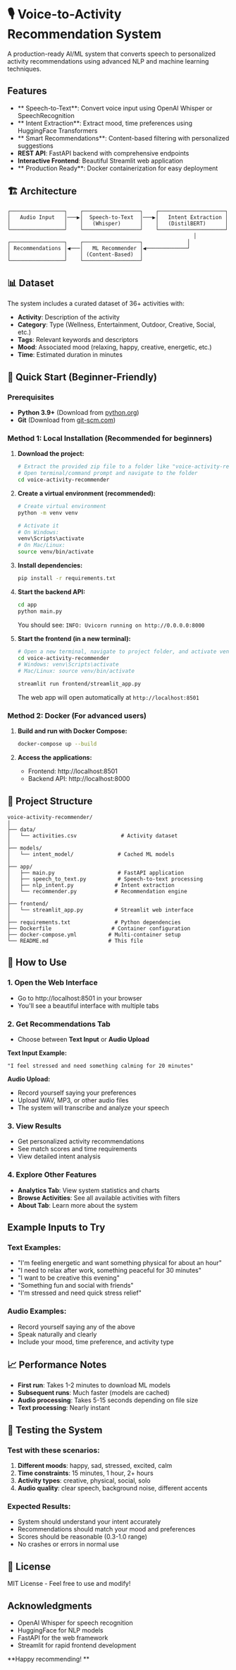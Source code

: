 # 🎙️ Voice-to-Activity Recommendation System

A production-ready AI/ML system that converts speech to personalized activity recommendations using advanced NLP and machine learning techniques.

## Features

- ** Speech-to-Text**: Convert voice input using OpenAI Whisper or SpeechRecognition
- ** Intent Extraction**: Extract mood, time preferences using HuggingFace Transformers
- ** Smart Recommendations**: Content-based filtering with personalized suggestions
- **REST API**: FastAPI backend with comprehensive endpoints
- **Interactive Frontend**: Beautiful Streamlit web application
- ** Production Ready**: Docker containerization for easy deployment

## 🏗️ Architecture

```
┌─────────────────┐    ┌──────────────────┐    ┌─────────────────────┐
│   Audio Input   │───▶│  Speech-to-Text  │───▶│   Intent Extraction │
│                 │    │   (Whisper)      │    │   (DistilBERT)      │
└─────────────────┘    └──────────────────┘    └─────────────────────┘
                                                           │
┌─────────────────┐    ┌──────────────────┐              │
│ Recommendations │◀───│   ML Recommender │◀─────────────┘
│                 │    │ (Content-Based)  │
└─────────────────┘    └──────────────────┘
```

## 📊 Dataset

The system includes a curated dataset of 36+ activities with:
- **Activity**: Description of the activity
- **Category**: Type (Wellness, Entertainment, Outdoor, Creative, Social, etc.)
- **Tags**: Relevant keywords and descriptors
- **Mood**: Associated mood (relaxing, happy, creative, energetic, etc.)
- **Time**: Estimated duration in minutes

## 🚀 Quick Start (Beginner-Friendly)

### Prerequisites

- **Python 3.9+** (Download from [python.org](https://python.org))
- **Git** (Download from [git-scm.com](https://git-scm.com))

### Method 1: Local Installation (Recommended for beginners)

1. **Download the project:**
   ```bash
   # Extract the provided zip file to a folder like "voice-activity-recommender"
   # Open terminal/command prompt and navigate to the folder
   cd voice-activity-recommender
   ```

2. **Create a virtual environment (recommended):**
   ```bash
   # Create virtual environment
   python -m venv venv

   # Activate it
   # On Windows:
   venv\Scripts\activate
   # On Mac/Linux:
   source venv/bin/activate
   ```

3. **Install dependencies:**
   ```bash
   pip install -r requirements.txt
   ```

4. **Start the backend API:**
   ```bash
   cd app
   python main.py
   ```

   You should see: `INFO: Uvicorn running on http://0.0.0.0:8000`

5. **Start the frontend (in a new terminal):**
   ```bash
   # Open a new terminal, navigate to project folder, and activate venv again
   cd voice-activity-recommender
   # Windows: venv\Scripts\activate
   # Mac/Linux: source venv/bin/activate

   streamlit run frontend/streamlit_app.py
   ```

   The web app will open automatically at `http://localhost:8501`

### Method 2: Docker (For advanced users)

1. **Build and run with Docker Compose:**
   ```bash
   docker-compose up --build
   ```

2. **Access the applications:**
   - Frontend: http://localhost:8501
   - Backend API: http://localhost:8000

## 📁 Project Structure

```
voice-activity-recommender/
│
├── data/
│   └── activities.csv              # Activity dataset
│
├── models/
│   └── intent_model/              # Cached ML models
│
├── app/
│   ├── main.py                    # FastAPI application
│   ├── speech_to_text.py          # Speech-to-text processing
│   ├── nlp_intent.py             # Intent extraction
│   └── recommender.py            # Recommendation engine
│
├── frontend/
│   └── streamlit_app.py          # Streamlit web interface
│
├── requirements.txt              # Python dependencies
├── Dockerfile                   # Container configuration
├── docker-compose.yml          # Multi-container setup
└── README.md                   # This file
```

## 🎯 How to Use

### 1. **Open the Web Interface**
   - Go to http://localhost:8501 in your browser
   - You'll see a beautiful interface with multiple tabs

### 2. **Get Recommendations Tab**
   - Choose between **Text Input** or **Audio Upload**

   **Text Input Example:**
   ```
   "I feel stressed and need something calming for 20 minutes"
   ```

   **Audio Upload:**
   - Record yourself saying your preferences
   - Upload WAV, MP3, or other audio files
   - The system will transcribe and analyze your speech

### 3. **View Results**
   - Get personalized activity recommendations
   - See match scores and time requirements
   - View detailed intent analysis

### 4. **Explore Other Features**
   - **Analytics Tab**: View system statistics and charts
   - **Browse Activities**: See all available activities with filters
   - **About Tab**: Learn more about the system

## Example Inputs to Try

### Text Examples:
- "I'm feeling energetic and want something physical for about an hour"
- "I need to relax after work, something peaceful for 30 minutes"  
- "I want to be creative this evening"
- "Something fun and social with friends"
- "I'm stressed and need quick stress relief"

### Audio Examples:
- Record yourself saying any of the above
- Speak naturally and clearly
- Include your mood, time preference, and activity type






## 📈 Performance Notes

- **First run**: Takes 1-2 minutes to download ML models
- **Subsequent runs**: Much faster (models are cached)
- **Audio processing**: Takes 5-15 seconds depending on file size
- **Text processing**: Nearly instant

## 🧪 Testing the System

### Test with these scenarios:

1. **Different moods**: happy, sad, stressed, excited, calm
2. **Time constraints**: 15 minutes, 1 hour, 2+ hours  
3. **Activity types**: creative, physical, social, solo
4. **Audio quality**: clear speech, background noise, different accents

### Expected Results:
- System should understand your intent accurately
- Recommendations should match your mood and preferences
- Scores should be reasonable (0.3-1.0 range)
- No crashes or errors in normal use



## 📄 License

MIT License - Feel free to use and modify!

##  Acknowledgments

- OpenAI Whisper for speech recognition
- HuggingFace for NLP models
- FastAPI for the web framework
- Streamlit for rapid frontend development



**Happy recommending! **

